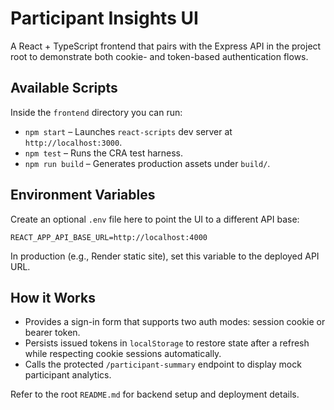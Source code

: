 # Participant Insights UI

A React + TypeScript frontend that pairs with the Express API in the project root to demonstrate both cookie- and token-based authentication flows.

## Available Scripts

Inside the `frontend` directory you can run:

- `npm start` – Launches `react-scripts` dev server at `http://localhost:3000`.
- `npm test` – Runs the CRA test harness.
- `npm run build` – Generates production assets under `build/`.

## Environment Variables

Create an optional `.env` file here to point the UI to a different API base:

```
REACT_APP_API_BASE_URL=http://localhost:4000
```

In production (e.g., Render static site), set this variable to the deployed API URL.

## How it Works

- Provides a sign-in form that supports two auth modes: session cookie or bearer token.
- Persists issued tokens in `localStorage` to restore state after a refresh while respecting cookie sessions automatically.
- Calls the protected `/participant-summary` endpoint to display mock participant analytics.

Refer to the root `README.md` for backend setup and deployment details.
